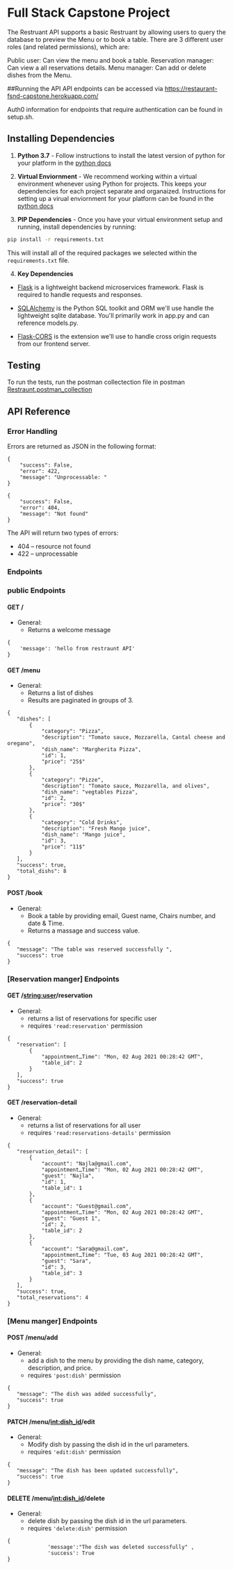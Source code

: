 # Full Stack Capstone Project

The Restruant API supports a basic Restruant by allowing users to query the database to preview the Menu or to book a table. There are 3 different user roles (and related permissions), which are:

Public user: Can view the menu and book a table.
Reservation manager: Can view a all reservations details.
Menu manager: Can add or delete dishes from the Menu.


##Running the API 
API endpoints can be accessed via https://restaurant-fsnd-capstone.herokuapp.com/

Auth0 information for endpoints that require authentication can be found in setup.sh.


## Installing Dependencies 

1. **Python 3.7** - Follow instructions to install the latest version of python for your platform in the [python docs](https://docs.python.org/3/using/unix.html#getting-and-installing-the-latest-version-of-python)


2. **Virtual Enviornment** - We recommend working within a virtual environment whenever using Python for projects. This keeps your dependencies for each project separate and organaized. Instructions for setting up a virual enviornment for your platform can be found in the [python docs](https://packaging.python.org/guides/installing-using-pip-and-virtual-environments/)


3. **PIP Dependencies** - Once you have your virtual environment setup and running, install dependencies by running:
```bash
pip install -r requirements.txt
```
This will install all of the required packages we selected within the `requirements.txt` file.


4. **Key Dependencies**
 - [Flask](http://flask.pocoo.org/)  is a lightweight backend microservices framework. Flask is required to handle requests and responses.

 - [SQLAlchemy](https://www.sqlalchemy.org/) is the Python SQL toolkit and ORM we'll use handle the lightweight sqlite database. You'll primarily work in app.py and can reference models.py. 

 - [Flask-CORS](https://flask-cors.readthedocs.io/en/latest/#) is the extension we'll use to handle cross origin requests from our frontend server. 

## Testing
To run the tests, run the postman collectection file in postman [Restraunt.postman_collection](https://)

## API Reference

### Error Handling
Errors are returned as JSON in the following format:
```
{
	"success": False,
	"error": 422,
	"message": "Unprocessable: " 
}

{
	"success": False, 
	"error": 404,
	"message": "Not found"
}
```
The API will return two types of errors:
- 404 – resource not found
- 422 – unprocessable

### Endpoints
### public Endpoints
#### GET /
- General:
  - Returns a welcome message
```
{
    'message': 'hello from restraunt API'
}
 ```
#### GET /menu
- General:
  - Returns a list of dishes
  - Results are paginated in groups of 3.
 ```
 {
    "dishes": [
        {
            "category": "Pizza",
            "description": "Tomato sauce, Mozzarella, Cantal cheese and oregano",
            "dish_name": "Margherita Pizza",
            "id": 1,
            "price": "25$"
        },
        {
            "category": "Pizze",
            "description": "Tomato sauce, Mozzarella, and olives",
            "dish_name": "vegtables Pizza",
            "id": 2,
            "price": "30$"
        },
        {
            "category": "Cold Drinks",
            "description": "Fresh Mango juice",
            "dish_name": "Mango juice",
            "id": 3,
            "price": "11$"
        }
    ],
    "success": true,
    "total_dishs": 8
}
 ```

#### POST /book
- General:
  - Book a table by providing email, Guest name, Chairs number, and date & Time.
  - Returns a massage and success value.

 ```
 {
    "message": "The table was reserved successfully ",
    "success": true
}
 ```
### [Reservation manger] Endpoints
#### GET /<string:user>/reservation
- General:
  - returns a list of reservations for specific user
  - requires  ```'read:reservation'``` permission
 ```
{
    "reservation": [
        {
            "appointmentـTime": "Mon, 02 Aug 2021 00:28:42 GMT",
            "table_id": 2
        }
    ],
    "success": true
}
 ```
#### GET /reservation-detail
- General:
  - returns a list of reservations for all user
  - requires  ```'read:reservations-details'``` permission
 ```
{
    "reservation_detail": [
        {
            "account": "Najla@gmail.com",
            "appointmentـTime": "Mon, 02 Aug 2021 00:28:42 GMT",
            "guest": "Najla",
            "id": 1,
            "table_id": 1
        },
        {
            "account": "Guest@gmail.com",
            "appointmentـTime": "Mon, 02 Aug 2021 00:28:42 GMT",
            "guest": "Guest 1",
            "id": 2,
            "table_id": 2
        },
        {
            "account": "Sara@gmail.com",
            "appointmentـTime": "Tue, 03 Aug 2021 00:28:42 GMT",
            "guest": "Sara",
            "id": 3,
            "table_id": 3
        }
    ],
    "success": true,
    "total_reservations": 4
}
 ```

### [Menu manger] Endpoints
#### POST /menu/add
- General:
  - add a dish to the menu by providing the dish name, category, description, and price.
  - requires  ```'post:dish'``` permission
 ```
{
    "message": "The dish was added successfully",
    "success": true
}
 ```

#### PATCH /menu/<int:dish_id>/edit
- General:
  - Modify dish by passing the dish id in the url parameters.
  - requires  ```'edit:dish'``` permission
 ```
{
    "message": "The dish has been updated successfully",
    "success": true
}
 ```

#### DELETE /menu/<int:dish_id>/delete
- General:
  - delete dish by passing the dish id in the url parameters.
  - requires  ```'delete:dish'``` permission
 ```
{
              'message':"The dish was deleted successfully" ,
              'success': True     
}
 ```


